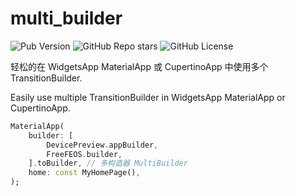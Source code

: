 # multi_builder

![Pub Version](https://img.shields.io/pub/v/multi_builder?style=flat-square&logo=dart&logoColor=white&label=Pub%20Version&color=blue)
![GitHub Repo stars](https://img.shields.io/github/stars/wyq0918dev/multi_builder?style=flat-square&logo=github&logoColor=white&label=GitHub%20Stars&color=blue)
![GitHub License](https://img.shields.io/github/license/wyq0918dev/multi_builder?style=flat-square&logo=github&logoColor=white&label=GitHub%20License)

轻松的在 WidgetsApp MaterialApp 或 CupertinoApp 中使用多个 TransitionBuilder.

Easily use multiple TransitionBuilder in WidgetsApp MaterialApp or CupertinoApp.

``` dart
MaterialApp(
    builder: [
        DevicePreview.appBuilder,
        FreeFEOS.builder,
    ].toBuilder, // 多构造器 MultiBuilder
    home: const MyHomePage(),
);
```
